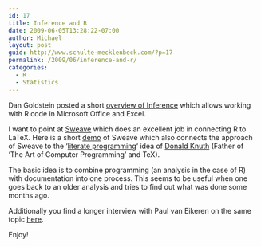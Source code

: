 ```yaml
---
id: 17
title: Inference and R
date: 2009-06-05T13:28:22-07:00
author: Michael
layout: post
guid: http://www.schulte-mecklenbeck.com/?p=17
permalink: /2009/06/inference-and-r/
categories:
  - R
  - Statistics
---
```

Dan Goldstein posted a short [overview of Inference](http://www.decisionsciencenews.com/?p=759) which allows working with R code in Microsoft Office and Excel.

I want to point at [Sweave](http://www.statistik.lmu.de/~leisch/Sweave/) which does an excellent job in connecting R to LaTeX. Here is a short [demo](http://www.stat.umn.edu/~charlie/Sweave/) of Sweave which also connects the approach of Sweave to the &#8216;[literate programming](http://www-cs-faculty.stanford.edu/~knuth/lp.html)&#8216; idea of [Donald Knuth](http://www-cs-faculty.stanford.edu/~knuth/) (Father of &#8216;The Art of Computer Programming&#8217; and TeX). 

The basic idea is to combine programming (an analysis in the case of R) with documentation into one process. This seems to be useful when one goes back to an older analysis and tries to find out what was done some months ago.

Additionally you find a longer interview with Paul van Eikeren on the same topic [here](http://www.decisionstats.com/2009/06/04/interview-inference-for-r/).

Enjoy!
